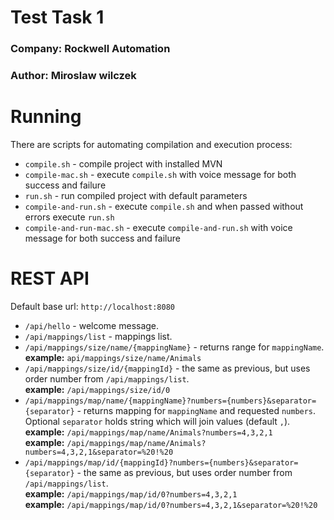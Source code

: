 # Test Task 1

### Company: Rockwell Automation

### Author: Miroslaw wilczek

# Running

There are scripts for automating compilation and execution process:

- `compile.sh` - compile project with installed MVN
- `compile-mac.sh` - execute `compile.sh` with voice message for both success and failure
- `run.sh` - run compiled project with default parameters
- `compile-and-run.sh` - execute `compile.sh` and when passed without errors execute `run.sh`
- `compile-and-run-mac.sh` - execute `compile-and-run.sh` with voice message for both success and failure

# REST API

Default base url: `http://localhost:8080`

- `/api/hello` - welcome message.
- `/api/mappings/list` - mappings list.
- `/api/mappings/size/name/{mappingName}` - returns range for `mappingName`. <br>
  **example:** `api/mappings/size/name/Animals`
- `/api/mappings/size/id/{mappingId}` - the same as previous, but uses order number from `/api/mappings/list`. <br>
  **example:** `/api/mappings/size/id/0`
- `/api/mappings/map/name/{mappingName}?numbers={numbers}&separator={separator}` - returns mapping for `mappingName` and requested `numbers`.
  Optional `separator` holds string which will join values (default `,`). <br>
  **example:** `/api/mappings/map/name/Animals?numbers=4,3,2,1` <br>
  **example:** `/api/mappings/map/name/Animals?numbers=4,3,2,1&separator=%20!%20`
- `/api/mappings/map/id/{mappingId}?numbers={numbers}&separator={separator}` - the same as previous, but uses order number from `/api/mappings/list`. <br>
  **example:** `/api/mappings/map/id/0?numbers=4,3,2,1` <br>
  **example:** `/api/mappings/map/id/0?numbers=4,3,2,1&separator=%20!%20`
